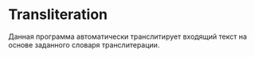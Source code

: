 # Transliteration
Данная программа автоматически транслитирует входящий текст на  основе заданного словаря транслитерации.
